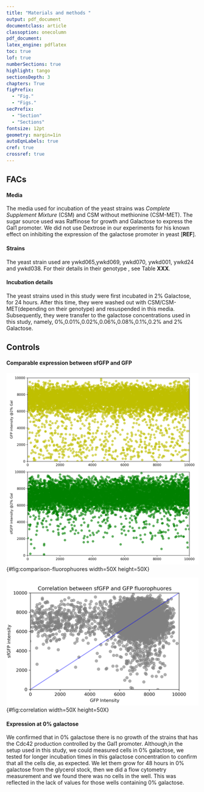```yaml
---
title: "Materials and methods "
output: pdf_document
documentclass: article
classoption: onecolumn
pdf_document:
latex_engine: pdflatex
toc: true
lof: true
numberSections: true
highlight: tango
sectionsDepth: 3
chapters: True
figPrefix:
  - "Fig."
  - "Figs."
secPrefix:
  - "Section"
  - "Sections"
fontsize: 12pt
geometry: margin=1in
autoEqnLabels: true
cref: true
crossref: true
---
```


## FACs

#### Media
The media used for incubation of the yeast strains was *Complete Supplement Mixture* (CSM) and CSM without methionine (CSM-MET). The sugar source used was Raffinose for growth and Galactose to express the Gal1 promoter. We did not use Dextrose in our experiments for his known effect on inhibiting the expression of the galactose promoter in yeast [**REF**].

#### Strains

The yeast strain used are ywkd065,ywkd069, ywkd070, ywkd001, ywkd24 and ywkd038. For their details in their genotype , see Table **XXX**.

#### Incubation details

The yeast strains used in this study were first incubated in 2% Galactose, for 24 hours. After this time, they were washed out with CSM/CSM-MET(depending on their genotype) and resuspended in this media. Subsequently, they were transfer to the galactose concentrations used in this study, namely, 0%,0.01%,0.02%,0.06%,0.08%,0.1%,0.2% and 2% Galactose.



## Controls

#### Comparable expression between sfGFP and GFP

![Individual comparison between GFP and sfGFP fluorophuores at 2% Galactose.](../images/sfGFP-GFP-fluorophuores.png){#fig:comparison-fluorophuores width=50X height=50X}

![Correlation between both fluorophuores, in the same conditions as @fig:comparison-fluorophuores.](../images/Correlation-between-sfGFP-GFP-fluorophuores.png){#fig:correlation width=50X height=50X}


#### Expression at 0% galactose

We confirmed that in 0% galactose there is no growth of the strains that has the Cdc42 production controlled by the Gal1 promoter.
Although,in the setup used in this study, we could measured cells in 0% galactose, we tested for longer incubation times in this galactose concentration to confirm that all the cells die, as expected. We let them grow for 48 hours in 0% galactose from the glycerol stock, then we did a flow cytometry measurement and we found there was no cells in the well. This was reflected in the lack of values for those wells containing 0% galactose.
